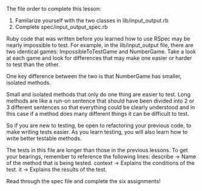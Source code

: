 The file order to complete this lesson:
1. Familarize yourself with the two classes in lib/input_output.rb
2. Complete spec/input_output_spec.rb

Ruby code that was written before you learned how to use RSpec may be nearly
impossible to test. For example, in the lib/input_output file, there are
two identical games: ImpossibleToTestGame and NumberGame. Take a look at each
game and look for differences that may make one easier or harder to test
than the other.

One key difference between the two is that NumberGame has smaller,
isolated methods.

Small and isolated methods that only do one thing are easier to test.
Long methods are like a run-on sentence that should have been divided into 2 or 3 different sentences so that everything could be clearly understood and in this case if a method does many different things it can be difficult to test.

So if you are new to testing, be open to refactoring your previous
code, to make writing tests easier. As you learn testing, you will also
learn how to write better testable methods.

The tests in this file are longer than those in the previous lessons.
To get your bearings, remember to reference the following lines:
describe -> Name of the method that is being tested.
context ->  Explains the conditions of the test.
it ->       Explains the results of the test.


Read through the spec file and complete the six assignments!
